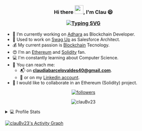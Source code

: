 
<!-- ---------------------- HEADER ---------------------- -->
<h3 align="center">Hi there <img src="https://media.giphy.com/media/hvRJCLFzcasrR4ia7z/giphy.gif" width="28">, I'm Clau 😄

<a href="https://git.io/typing-svg"><img src="https://readme-typing-svg.herokuapp.com?font=Fira+Code&pause=1000&color=472DB6&center=true&width=435&lines=Computer+Scientist;Blockchain+Passionate;Solidity+Developer" alt="Typing SVG"/></a></h3>

<!-- ---------------------- INFO ---------------------- -->
- 🔭 I’m currently working on [Adhara](https://adhara.io/) as Blockchain Developer.
- 🚀 Used to work on [Swag Up](http://swagup.com) as Salesforce Architect.
- 💰 My current passion is [Blockchain](http://blockchain.com) Tecnology.
- :heart_eyes: I’m an [Ethereum](https://ethereum.org/) and [Solidity](https://docs.soliditylang.org/) fan.
- :computer: I'm constantly learning about Computer Science.
- :speech_balloon:  You can reach me:
    - :mailbox_with_mail: on **claudiabarcelovaldes40@gmail.com**.
    - :vibration_mode: or on my [Linkedin account](https://www.linkedin.com/in/claudia-barcelo23).
- 👀 I would like to collaborate in an Ethereum (Solidity) project.


<!-- ---------------------- fOLLOW ---------------------- -->
<p align="center">
  <a href="https://github.com/clauBv23?tab=followers">
    <img alt="followers" title="Follow me on Github" src="https://custom-icon-badges.herokuapp.com/github/followers/clauBv23?color=236ad3&labelColor=1155ba&style=for-the-badge&logo=person-add&label=Follow&logoColor=white"/></a>
</p>


<!-- ---------------------- TROPHY ---------------------- -->
<!-- [![trophy](https://github-profile-trophy.vercel.app/?username=clauBv23&theme=radical&no-frame=true&no-bg=true)](https://github.com/ryo-ma/github-profile-trophy) -->

<!-- ---------------------- STATS ---------------------- -->
<!-- <p align="center">
<a href="https://github.com/clauBv23/github-readme-stats">
  <img align="center" src="https://github-readme-stats.vercel.app/api?username=clauBv23&theme=github-dark-blue&show_icons=true&count_private=true&hide_border=true" />
</a> -->

<!-- ---------------------- MOST USED LANGUAGES ---------------------- -->
<!-- <a href="https://github.com/clauBv23/github-readme-stats">
  <img align="center" src="https://github-readme-stats.vercel.app/api/top-langs/?username=clauBv23&layout=compact&langs_count=8&theme=github-dark-blue&hide_border=true" />
</a> -->

<!-- ---------------------- RESUME ---------------------- -->
</p>
<p align="center">
<img align="center" src="https://github-readme-streak-stats.herokuapp.com/?user=clauBv23&theme=github-dark-blue&hide_border=true&date_format=j%2Fn%5B%2FY%5D" alt="clauBv23" />
</p>


<details> 
  <summary>💻 Profile Stats</summary>
  <br/>
<!-- ---------------------- STATS ---------------------- -->
    <a href="https://github.com/anuraghazra/github-readme-stats"><img alt="clauBv23's Github Stats" src="https://denvercoder1-github-readme-stats.vercel.app/api/?username=clauBv23&show_icons=true&count_private=true&theme=github_dark&hide_border=true"/></a>
    
<!-- ---------------------- MOST USED LANGUAGES ---------------------- -->
  <a href="https://github.com/anuraghazra/github-readme-stats"><img alt="clauBv23's Top Languages" src="https://github-readme-stats.vercel.app/api/top-langs/?username=clauBv23&langs_count=8&layout=compact&theme=github_dark&hide_border=true"/></a>
  <br/>
</details>

<!-- ---------------------- CONTRIBUTIONS GRAPH ---------------------- -->
<!-- https://github.com/ashutosh00710/github-readme-activity-graph -->
<a href="https://github.com/ashutosh00710/github-readme-activity-graph"><img alt="clauBv23's Activity Graph" src="https://denvercoder1-activity-graph.herokuapp.com/graph/?username=clauBv23&theme=react-dark&hide_border=true" /></a>

